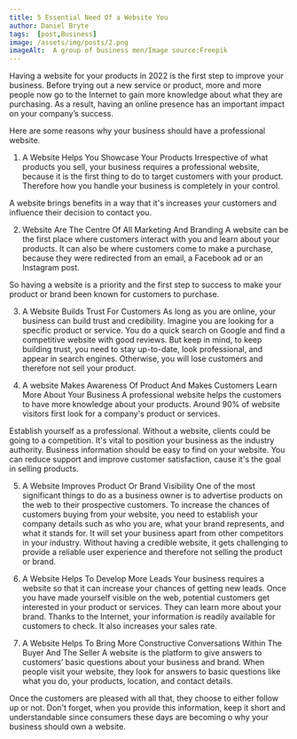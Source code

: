 ```yaml
---
title: 5 Essential Need Of a Website You
author: Daniel Bryte
tags:  [post,Business]
image: /assets/img/posts/2.png
imageAlt:  A group of business men/Image source:Freepik
---
```

Having a website for your products in 2022 is the first step to improve your business. 
Before trying out a new service or product, more and more people now go to the Internet to gain more knowledge about what they are  purchasing. As a result, having an online presence has an important impact on your company’s success. 

Here are some reasons why your business should have a professional website.

1. A Website Helps You Showcase Your Products
Irrespective of what products you sell, your business requires a professional website, because it is the first thing to do to target customers with your product. Therefore how you handle your business is completely in your control.

A website brings benefits in a way that it's increases your customers and influence their decision to contact you.

2. Website Are The Centre Of All Marketing And Branding 
A website can be the first place where  customers interact with you and learn about your products. It can also be where customers come to make a purchase, because they were redirected from an email, a Facebook ad or an Instagram post.

So having a website is a priority and the first step to success to make your product or brand been known for customers to purchase.

3. A Website Builds Trust For Customers
As long as you are online, your business can build trust and credibility. Imagine you are looking for a specific product or service. You do a quick search on Google and find a competitive website with good reviews. But keep in mind, to keep building trust, you need to stay up-to-date, look professional, and appear in search engines. Otherwise, you will lose customers and therefore not sell your product.

4. A website Makes Awareness Of Product And Makes Customers Learn More About Your Business
A professional website helps the customers to have more knowledge about your products.  Around 90% of website visitors first look for a company's product or services.

Establish yourself as a professional. Without a website, clients could be going to a competition. It's vital to position your business as the industry authority. Business information should be easy to find on your website.  You can reduce support  and improve customer satisfaction, cause it's the goal in selling products.

5. A Website Improves Product Or Brand Visibility
One of the most significant things to do as a business owner is to advertise products on the web to their prospective customers. To increase the chances of customers buying from your website, you need to establish your company details such as who you are, what your brand represents, and what it stands for. It will set your business apart from other competitors in your industry. Without having a credible website, it gets challenging to provide a reliable user experience and therefore not selling the product or brand. 

6. A Website Helps To Develop More Leads
Your business requires a website so that it can increase your chances of getting new leads. Once you have made yourself visible on the web, potential customers get interested in your product or services. They can learn more about your brand. Thanks to the Internet, your information is readily available for customers to check. It also increases your sales rate. 

7. A Website Helps To Bring More Constructive Conversations Within The Buyer And The Seller
A website is the platform to give answers to customers’ basic questions about your business and brand. When people visit your website, they look for answers to basic questions like what you do, your products, location, and contact details. 

Once the customers are pleased with all that, they choose to either follow up or not. Don't forget, when you provide this information, keep it short and understandable since consumers these days are becoming o why your business should own a website.

<!--EndFragment-->